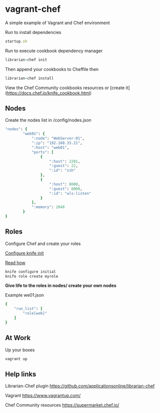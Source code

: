 # vagrant-chef
A simple example of Vagrant and Chef environment

Run to install dependencies
```ruby
startup.sh 
```

Run to execute cookbook dependency manager 
```ruby
librarian-chef init
```

Then append your cookbooks to Cheffile then
```ruby
librarian-chef install
```

View the Chef Community cookbooks resources or [create it] (https://docs.chef.io/knife_cookbook.html)


Nodes
-----
Create the nodes list in /config/nodes.json
```ruby
"nodes": {
		"web01": {
			":node": "WebServer-01",
			":ip": "192.168.33.21",
			":host": "web01",
			"ports": [
				{
					":host": 2201,
					":guest": 22,
					":id": "ssh"
				},
				{
					":host": 8000,
					":guest": 8000,
					":id": "wls-listen"
				}
			],
			":memory": 2048
		}
}
```

Roles
-----
Configure Chef and create your roles

[Configure knife init](https://docs.chef.io/knife_configure.html)

[Read how](https://www.digitalocean.com/community/tutorials/how-to-use-roles-and-environments-in-chef-to-control-server-configurations)

```ruby
knife configure initial
knife role create myrole
```


**Give life to the roles in nodes/ create your own nodes**

Example we01.json

```ruby
{
    "run_list": [
        "role[web]"
    ]
}
```

At Work
-------

Up your boxes
```ruby
vagrant up
```


Help links
---------

Librarian-Chef plugin
https://github.com/applicationsonline/librarian-chef

Vagrant
https://www.vagrantup.com/

Chef Community resources
https://supermarket.chef.io/
